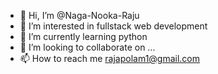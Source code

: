 - 👋 Hi, I’m @Naga-Nooka-Raju
- 👀 I’m interested in fullstack web development
- 🌱 I’m currently learning python
- 💞️ I’m looking to collaborate on ...
- 📫 How to reach me rajapolam1@gmail.com

<!---
Naga-Nooka-Raju/Naga-Nooka-Raju is a ✨ special ✨ repository because its `README.md` (this file) appears on your GitHub profile.
You can click the Preview link to take a look at your changes.
--->
